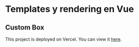 # Templates y rendering en Vue
## Custom Box
This project is deployed on Vercel. You can view it [here](https://custom-box.vercel.app/).

